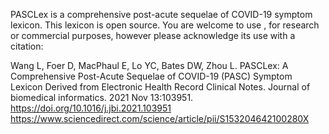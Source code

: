 PASCLex is a comprehensive post-acute sequelae of COVID-19 symptom lexicon. This lexicon is open source. You are welcome to use , for research or commercial purposes, however please acknowledge its use with a citation:

Wang L, Foer D, MacPhaul E, Lo YC, Bates DW, Zhou L. PASCLex: A Comprehensive Post-Acute Sequelae of COVID-19 (PASC) Symptom Lexicon Derived from Electronic Health Record Clinical Notes. Journal of biomedical informatics. 2021 Nov 13:103951.
https://doi.org/10.1016/j.jbi.2021.103951
https://www.sciencedirect.com/science/article/pii/S153204642100280X
